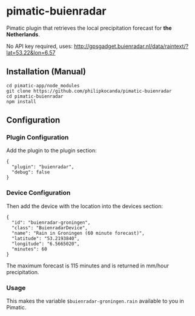 pimatic-buienradar
===================

Pimatic plugin that retrieves the local precipitation forecast for **the Netherlands**.

No API key required, uses: http://gpsgadget.buienradar.nl/data/raintext/?lat=53.22&lon=6.57

Installation (Manual)
-------------

```
cd pimatic-app/node_modules
git clone https://github.com/philipkocanda/pimatic-buienradar
cd pimatic-buienradar
npm install
```

Configuration
-------------

### Plugin Configuration

Add the plugin to the plugin section:

    {
      "plugin": "buienradar",
      "debug": false
    }

### Device Configuration

Then add the device with the location into the devices section:

    {
      "id": "buienradar-groningen",
      "class": "BuienradarDevice",
      "name": "Rain in Groningen (60 minute forecast)",
      "latitude": "53.2193840",
      "longitude": "6.5665020",
      "minutes": 60
    }
    
The maximum forecast is 115 minutes and is returned in mm/hour precipitation.


### Usage

This makes the variable `$buienradar-groningen.rain` available to you in Pimatic.
